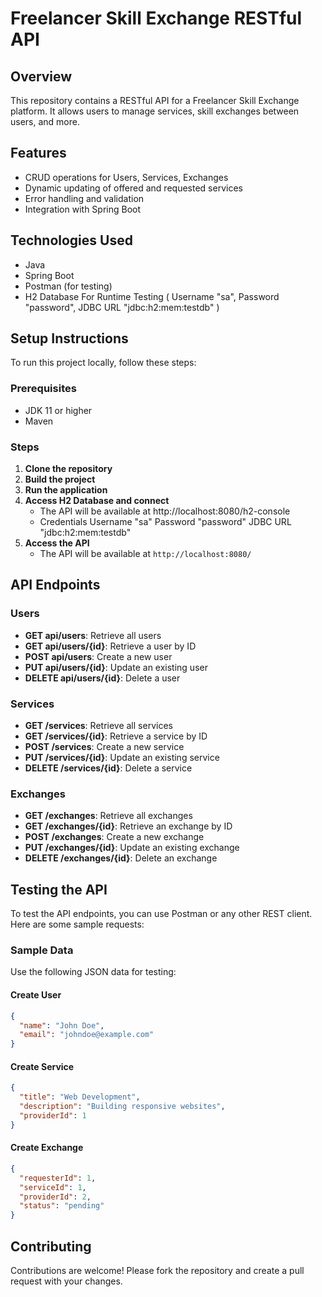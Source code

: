 # Freelancer Skill Exchange RESTful API

## Overview
This repository contains a RESTful API for a Freelancer Skill Exchange platform. It allows users to manage services, skill exchanges between users, and more.

## Features
- CRUD operations for Users, Services, Exchanges
- Dynamic updating of offered and requested services
- Error handling and validation
- Integration with Spring Boot

## Technologies Used
- Java
- Spring Boot
- Postman (for testing)
- H2 Database For Runtime Testing ( Username "sa", Password "password", JDBC URL "jdbc:h2:mem:testdb" )

## Setup Instructions
To run this project locally, follow these steps:

### Prerequisites
- JDK 11 or higher
- Maven

### Steps
1. **Clone the repository**
2. **Build the project**
3. **Run the application**
4. **Access H2 Database and connect**
   - The API will be available at http://localhost:8080/h2-console
   - Credentials
     Username "sa"
     Password "password"
     JDBC URL "jdbc:h2:mem:testdb"
5. **Access the API**
   - The API will be available at `http://localhost:8080/`

## API Endpoints

### Users

- **GET api/users**: Retrieve all users
- **GET api/users/{id}**: Retrieve a user by ID
- **POST api/users**: Create a new user
- **PUT api/users/{id}**: Update an existing user
- **DELETE api/users/{id}**: Delete a user

### Services

- **GET /services**: Retrieve all services
- **GET /services/{id}**: Retrieve a service by ID
- **POST /services**: Create a new service
- **PUT /services/{id}**: Update an existing service
- **DELETE /services/{id}**: Delete a service

### Exchanges

- **GET /exchanges**: Retrieve all exchanges
- **GET /exchanges/{id}**: Retrieve an exchange by ID
- **POST /exchanges**: Create a new exchange
- **PUT /exchanges/{id}**: Update an existing exchange
- **DELETE /exchanges/{id}**: Delete an exchange

## Testing the API
To test the API endpoints, you can use Postman or any other REST client. Here are some sample requests:

### Sample Data
Use the following JSON data for testing:

#### Create User
```json
{
  "name": "John Doe",
  "email": "johndoe@example.com"
}
```

#### Create Service
```json
{
  "title": "Web Development",
  "description": "Building responsive websites",
  "providerId": 1
}
```

#### Create Exchange
```json
{
  "requesterId": 1,
  "serviceId": 1,
  "providerId": 2,
  "status": "pending"
}
```

## Contributing
Contributions are welcome! Please fork the repository and create a pull request with your changes.
